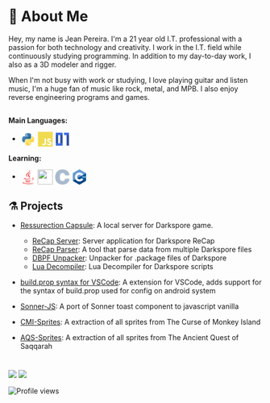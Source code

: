# 🩻 About Me
Hey, my name is Jean Pereira.
I'm a 21 year old I.T. professional with a passion for both technology and creativity. I work in the I.T. field while continuously studying programming.
In addition to my day-to-day work, I also as a 3D modeler and rigger.

When I'm not busy with work or studying, I love playing guitar and listen music, I'm a huge fan of music like rock, metal, and MPB. I also enjoy reverse engineering programs and games.

##
**Main Languages:**
- <img align="center" alt="Python" height="30" width="30" src="https://raw.githubusercontent.com/devicons/devicon/master/icons/python/python-original.svg"> <img align="center" alt="javascript" height="30" width="30" src="https://raw.githubusercontent.com/devicons/devicon/master/icons/javascript/javascript-plain.svg"> <img align="center" alt="Js" height="30" width="30" src="https://raw.githubusercontent.com/WerWolv/ImHex/refs/heads/master/resources/icon.svg">

**Learning:**
- <img align="center" height="30" width="30" src="https://raw.githubusercontent.com/devicons/devicon/master/icons/java/java-plain.svg" /> <img align="center" height="30" width="30" src="https://raw.githubusercontent.com/rust-lang/rust-artwork/refs/heads/master/logo/rust-logo-128x128.png" /> <img align="center" alt="c++" height="30" width="30" src="https://raw.githubusercontent.com/devicons/devicon/master/icons/c/c-original.svg"> <img align="center" alt="c" height="30" width="30" src="https://raw.githubusercontent.com/devicons/devicon/master/icons/cplusplus/cplusplus-original.svg">

## ⚗️ Projects

- [Ressurection Capsule](https://github.com/JeanxPereira/resurrection-capsule): A local server for Darkspore game. 
    - [ReCap Server](https://github.com/JeanxPereira/recap_server): Server application for Darkspore ReCap
    - [ReCap Parser](https://github.com/JeanxPereira/recap_parser): A tool that parse data from multiple Darkspore files
    - [DBPF Unpacker](https://github.com/JeanxPereira/dbpf_unpacker): Unpacker for .package files of Darkspore
    - [Lua Decompiler](https://github.com/JeanxPereira/unluac): Lua Decompiler for Darkspore scripts

- [build.prop syntax for VSCode](https://github.com/JeanxPereira/vscode-buildprop-syntax): A extension for VSCode, adds support for the syntax of build.prop used for config on android system

- [Sonner-JS](https://github.com/JeanxPereira/sonner-js): A port of Sonner toast component to javascript vanilla

- [CMI-Sprites](https://github.com/JeanxPereira/CMI-Sprites): A extraction of all sprites from The Curse of Monkey Island
- [AQS-Sprites](https://github.com/JeanxPereira/AQS-Sprites): A extraction of all sprites from The Ancient Quest of Saqqarah
  
#
<div>
  <!--<a href="https://github.com/JeanxPereira"> -->
  <img height="180em" src="https://github-readme-stats.vercel.app/api?username=JeanxPereira&show_icons=true&theme=aura&include_all_commits=true&count_private=true"/>
  <img height="180em" src="https://github-readme-stats.vercel.app/api/top-langs/?username=JeanxPereira&layout=compact&langs_count=7&theme=aura"/>
</div> 
<p align="left"> <img src="https://komarev.com/ghpvc/?username=JeanxPereira&color=blueviolet" alt="Profile views" /> </p>

 

 
